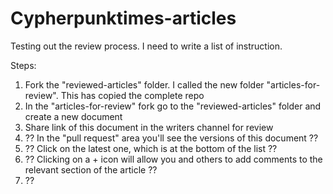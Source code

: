 # Cypherpunktimes-articles

Testing out the review process. I need to write a list of instruction.

Steps:

1. Fork the "reviewed-articles" folder. I called the new folder "articles-for-review". This has copied the complete repo
2. In the "articles-for-review" fork go to the "reviewed-articles" folder and create a new document
3. Share link of this document in the writers channel for review
4. ?? In the "pull request" area you'll see the versions of this document ??
5. ?? Click on the latest one, which is at the bottom of the list ??
6. ?? Clicking on a + icon will allow you and others to add comments to the relevant section of the article ??
7. ??
